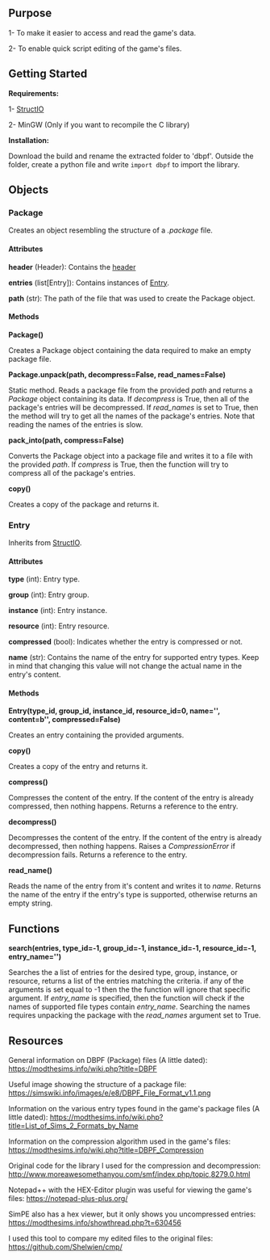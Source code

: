 ## Purpose

1- To make it easier to access and read the game's data.

2- To enable quick script editing of the game's files.

## Getting Started

**Requirements:** 

1- [StructIO](https://github.com/lingeringwillx/StructIO)

2- MinGW (Only if you want to recompile the C library)

**Installation:**

Download the build and rename the extracted folder to 'dbpf'. Outside the folder, create a python file and write `import dbpf` to import the library.

## Objects

### Package

Creates an object resembling the structure of a *.package* file.

#### Attributes

**header** (Header): Contains the [header](#Header)

**entries** (list\[Entry]): Contains instances of [Entry](#Entry).

**path** (str): The path of the file that was used to create the Package object.

#### Methods

**Package()**

Creates a Package object containing the data required to make an empty package file.

**Package.unpack(path, decompress=False, read_names=False)**

Static method. Reads a package file from the provided *path* and returns a *Package* object containing its data. If *decompress* is True, then all of the package's entries will be decompressed. If *read_names* is set to True, then the method will try to get all the names of the package's entries. Note that reading the names of the entries is slow.

**pack_into(path, compress=False)**

Converts the Package object into a package file and writes it to a file with the provided *path*. If *compress* is True, then the function will try to compress all of the package's entries.

**copy()**

Creates a copy of the package and returns it.

### Entry

Inherits from [StructIO](https://github.com/lingeringwillx/StructIO).

#### Attributes

**type** (int): Entry type.

**group** (int): Entry group.

**instance** (int): Entry instance.

**resource** (int): Entry resource.

**compressed** (bool): Indicates whether the entry is compressed or not.

**name** (str): Contains the name of the entry for supported entry types. Keep in mind that changing this value will not change the actual name in the entry's content.

#### Methods

**Entry(type_id, group_id, instance_id, resource_id=0, name='', content=b'', compressed=False)**

Creates an entry containing the provided arguments.

**copy()**

Creates a copy of the entry and returns it.

**compress()**

Compresses the content of the entry. If the content of the entry is already compressed, then nothing happens. Returns a reference to the entry.

**decompress()**

Decompresses the content of the entry. If the content of the entry is already decompressed, then nothing happens. Raises a *CompressionError* if decompression fails. Returns a reference to the entry.

**read_name()**

Reads the name of the entry from it's content and writes it to *name*. Returns the name of the entry if the entry's type is supported, otherwise returns an empty string.

## Functions

**search(entries, type_id=-1, group_id=-1, instance_id=-1, resource_id=-1, entry_name='')**

Searches the a list of entries for the desired type, group, instance, or resource, returns a list of the entries matching the criteria. if any of the arguments is set equal to -1 then the the function will ignore that specific argument. If *entry_name* is specified, then the function will check if the names of supported file types contain *entry_name*. Searching the names requires unpacking the package with the *read_names* argument set to True.

## Resources
General information on DBPF (Package) files (A little dated): https://modthesims.info/wiki.php?title=DBPF

Useful image showing the structure of a package file: https://simswiki.info/images/e/e8/DBPF_File_Format_v1.1.png

Information on the various entry types found in the game's package files (A little dated): https://modthesims.info/wiki.php?title=List_of_Sims_2_Formats_by_Name

Information on the compression algorithm used in the game's files: https://modthesims.info/wiki.php?title=DBPF_Compression

Original code for the library I used for the compression and decompression: http://www.moreawesomethanyou.com/smf/index.php/topic,8279.0.html

Notepad++ with the HEX-Editor plugin was useful for viewing the game's files: https://notepad-plus-plus.org/

SimPE also has a hex viewer, but it only shows you uncompressed entries: https://modthesims.info/showthread.php?t=630456

I used this tool to compare my edited files to the original files: https://github.com/Shelwien/cmp/
